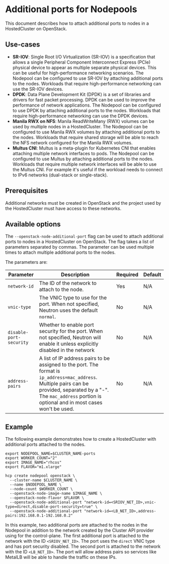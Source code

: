 # Additional ports for Nodepools

This document describes how to attach additional ports to nodes in a HostedCluster on OpenStack.

## Use-cases

- **SR-IOV**: Single Root I/O Virtualization (SR-IOV) is a specification that allows a single Peripheral Component Interconnect Express (PCIe) physical device to appear as multiple separate physical devices. This can be useful for high-performance networking scenarios. The Nodepool can be configured to use SR-IOV by attaching additional ports to the nodes. Workloads that require high-performance networking can use the SR-IOV devices.
- **DPDK**: Data Plane Development Kit (DPDK) is a set of libraries and drivers for fast packet processing. DPDK can be used to improve the performance of network applications. The Nodepool can be configured to use DPDK by attaching additional ports to the nodes. Workloads that require high-performance networking can use the DPDK devices.
- **Manila RWX on NFS**: Manila ReadWriteMany (RWX) volumes can be used by multiple nodes in a HostedCluster. The Nodepool can be configured to use Manila RWX volumes by attaching additional ports to the nodes. Workloads that require shared storage will be able to reach the NFS network configured for the Manila RWX volumes.
- **Multus CNI**: Multus is a meta-plugin for Kubernetes CNI that enables attaching multiple network interfaces to pods. The Nodepool can be configured to use Multus by attaching additional ports to the nodes. Workloads that require multiple network interfaces will be able to use the Multus CNI. For example it's useful if the workload needs to connect to IPv6 networks (dual-stack or single-stack).

## Prerequisites

Additional networks must be created in OpenStack and the project used by the HostedCluster must have access to these networks.

## Available options

The `--openstack-node-additional-port` flag can be used to attach additional ports to nodes in a HostedCluster on OpenStack. The flag takes a list of parameters separated by commas. The parameter can be used multiple times to attach multiple additional ports to the nodes.

The parameters are:

| Parameter       | Description                                                                                          | Required | Default  |
|-----------------|------------------------------------------------------------------------------------------------------|----------|----------|
| `network-id`    | The ID of the network to attach to the node.                                                         | Yes      | N/A      |
| `vnic-type`     | The VNIC type to use for the port. When not specified, Neutron uses the default `normal`.            | No       | N/A      |
| `disable-port-security` | Whether to enable port security for the port. When not specified, Neutron will enable it unless explicitly disabled in the network      | No       | N/A      |
| `address-pairs` | A list of IP address pairs to be assigned to the port. The format is `ip_address=mac_address`. Multiple pairs can be provided, separated by a "-". The `mac_address` portion is optional and in most cases won't be used. | No       | N/A      |

## Example

The following example demonstrates how to create a HostedCluster with additional ports attached to the nodes.

```shell
export NODEPOOL_NAME=$CLUSTER_NAME-ports
export WORKER_COUNT="2"
export IMAGE_NAME="rhcos"
export FLAVOR="m1.xlarge"

hcp create nodepool openstack \
  --cluster-name $CLUSTER_NAME \
  --name $NODEPOOL_NAME \
  --node-count $WORKER_COUNT \
  --openstack-node-image-name $IMAGE_NAME \
  --openstack-node-flavor $FLAVOR \
  --openstack-node-additional-port "network-id=<SRIOV_NET_ID>,vnic-type=direct,disable-port-security=true" \
  --openstack-node-additional-port "network-id=<LB_NET_ID>,address-pairs:192.168.0.1-192.168.0.2"
```

In this example, two additional ports are attached to the nodes in the Nodepool in addition to the network created by the Cluster API provider using for the control-plane. The first additional port is attached to the network with the ID `<SRIOV_NET_ID>`. The port uses the `direct` VNIC type and has port security disabled. The second port is attached to the network with the ID `<LB_NET_ID>`. The port will allow address pairs so services like MetalLB will be able to handle
the traffic on these IPs.
